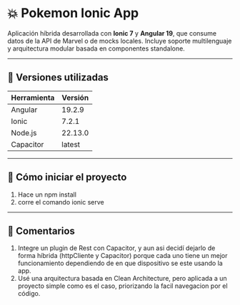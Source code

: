 # 💥 Pokemon Ionic App

Aplicación híbrida desarrollada con **Ionic 7** y **Angular 19**, que consume datos de la API de Marvel o de mocks locales. Incluye soporte multilenguaje y arquitectura modular basada en componentes standalone.

---

## 🧰 Versiones utilizadas

| Herramienta | Versión     |
|-------------|-------------|
| Angular     | 19.2.9      |
| Ionic       | 7.2.1       |
| Node.js     | 22.13.0     |
| Capacitor   | latest      |

---

## 🚀 Cómo iniciar el proyecto
1. Hace un npm install
2. corre el comando ionic serve

---

## 🚀 Comentarios
1. Integre un plugin de Rest con Capacitor, y aun asi decidí dejarlo de forma híbrida (httpCliente y Capacitor) porque cada uno tiene un mejor funcionamiento
dependiendo de en que dispositivo se este usando la app.
2. Usé una arquitectura basada en Clean Architecture, pero aplicada a un proyecto simple como es el caso, priorizando la facil navegacion por el código.